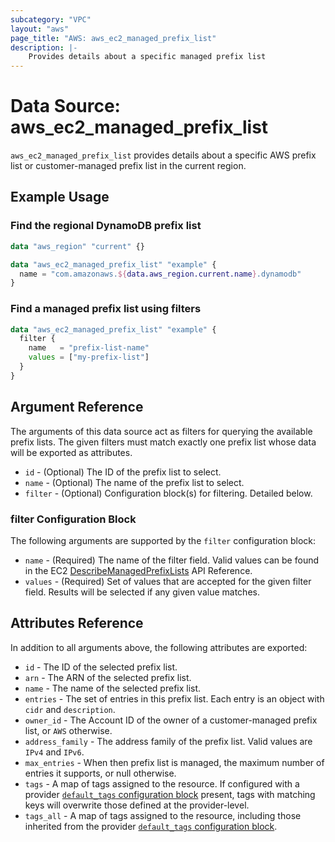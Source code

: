 ```yaml
---
subcategory: "VPC"
layout: "aws"
page_title: "AWS: aws_ec2_managed_prefix_list"
description: |-
    Provides details about a specific managed prefix list
---
```


# Data Source: aws_ec2_managed_prefix_list

`aws_ec2_managed_prefix_list` provides details about a specific AWS prefix list or
customer-managed prefix list in the current region.

## Example Usage

### Find the regional DynamoDB prefix list

```terraform
data "aws_region" "current" {}

data "aws_ec2_managed_prefix_list" "example" {
  name = "com.amazonaws.${data.aws_region.current.name}.dynamodb"
}
```

### Find a managed prefix list using filters

```terraform
data "aws_ec2_managed_prefix_list" "example" {
  filter {
    name   = "prefix-list-name"
    values = ["my-prefix-list"]
  }
}
```

## Argument Reference

The arguments of this data source act as filters for querying the available
prefix lists. The given filters must match exactly one prefix list
whose data will be exported as attributes.

* `id` - (Optional) The ID of the prefix list to select.
* `name` - (Optional) The name of the prefix list to select.
* `filter` - (Optional) Configuration block(s) for filtering. Detailed below.

### filter Configuration Block

The following arguments are supported by the `filter` configuration block:

* `name` - (Required) The name of the filter field. Valid values can be found in the EC2 [DescribeManagedPrefixLists](https://docs.aws.amazon.com/AWSEC2/latest/APIReference/API_DescribeManagedPrefixLists.html) API Reference.
* `values` - (Required) Set of values that are accepted for the given filter field. Results will be selected if any given value matches.

## Attributes Reference

In addition to all arguments above, the following attributes are exported:

* `id` - The ID of the selected prefix list.
* `arn` - The ARN of the selected prefix list.
* `name` - The name of the selected prefix list.
* `entries` - The set of entries in this prefix list. Each entry is an object with `cidr` and `description`.
* `owner_id` - The Account ID of the owner of a customer-managed prefix list, or `AWS` otherwise.
* `address_family` - The address family of the prefix list. Valid values are `IPv4` and `IPv6`.
* `max_entries` - When then prefix list is managed, the maximum number of entries it supports, or null otherwise.
* `tags` - A map of tags assigned to the resource. If configured with a provider [`default_tags` configuration block](https://www.terraform.io/docs/providers/aws/index.html#default_tags-configuration-block) present, tags with matching keys will overwrite those defined at the provider-level.
* `tags_all` - A map of tags assigned to the resource, including those inherited from the provider [`default_tags` configuration block](https://www.terraform.io/docs/providers/aws/index.html#default_tags-configuration-block).

